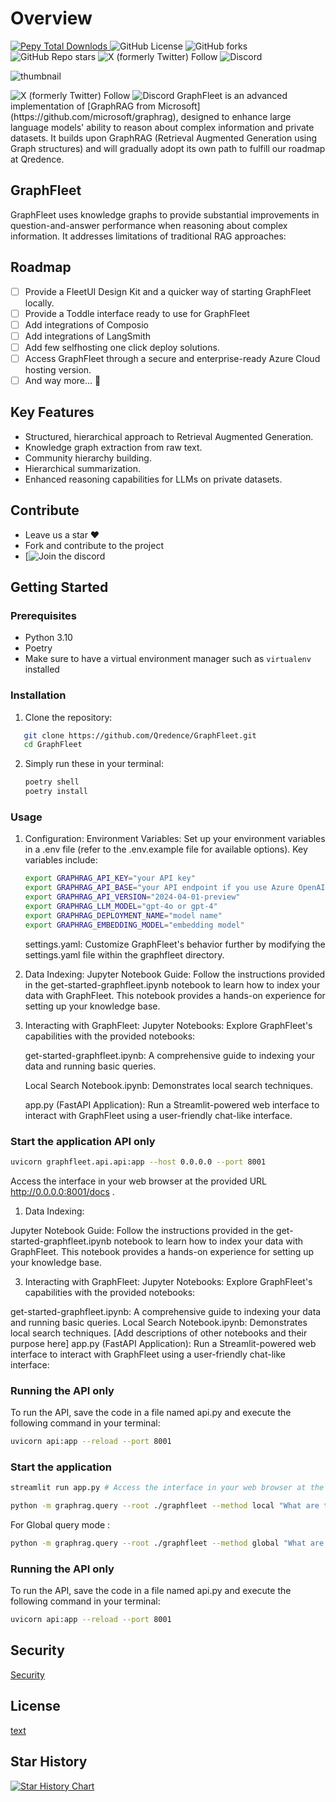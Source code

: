 # Overview
<div align="left">
<a href="https://pypi.org/project/graphfleet/">
   <img alt="Pepy Total Downlods" src="https://img.shields.io/pepy/dt/graphfleet">
   </a>
   <img alt="GitHub License" src="https://img.shields.io/github/license/qredence/graphfleet">
   <img alt="GitHub forks" src="https://img.shields.io/github/forks/qredence/graphfleet">
   <img alt="GitHub Repo stars" src="https://img.shields.io/github/stars/qredence/graphfleet">
   <img alt="X (formerly Twitter) Follow" src="https://img.shields.io/twitter/follow/agenticfleet">
   <img alt="Discord" src="https://img.shields.io/discord/1053300403149733969?style=flat&label=discord">

</div>

![thumbnail](https://github.com/user-attachments/assets/6586309f-70fc-40a7-92bc-db4a2bf78d82)

<img alt="X (formerly Twitter) Follow" src="https://img.shields.io/twitter/follow/agenticfleet">
   <img alt="Discord" src="https://img.shields.io/discord/1053300403149733969?style=for-the-badge&logo=discord">
GraphFleet is an advanced implementation of [GraphRAG from Microsoft](https://github.com/microsoft/graphrag), designed to enhance large language models' ability to reason about complex information and private datasets. It builds upon GraphRAG (Retrieval Augmented Generation using Graph structures) and will gradually adopt its own path to fulfill our roadmap at Qredence.

## GraphFleet

GraphFleet uses knowledge graphs to provide substantial improvements in question-and-answer performance when reasoning about complex information. It addresses limitations of traditional RAG approaches:


## Roadmap


- [ ] Provide a FleetUI Design Kit and a quicker way of starting GraphFleet locally.
- [ ] Provide a Toddle interface ready to use for GraphFleet
- [ ] Add integrations of Composio
- [ ] Add integrations of LangSmith
- [ ] Add few selfhosting  one click deploy solutions.
- [ ] Access GraphFleet through a secure and enterprise-ready Azure Cloud hosting version.
- [ ] And way more... 👀

## Key Features

- Structured, hierarchical approach to Retrieval Augmented Generation.
- Knowledge graph extraction from raw text.
- Community hierarchy building.
- Hierarchical summarization.
- Enhanced reasoning capabilities for LLMs on private datasets.

## Contribute

- Leave us a star ♥
- Fork and contribute to the project
- [![Join the discord](https://discord.gg/BD8MPgzEJc)

## Getting Started

### Prerequisites


- Python 3.10
- Poetry
- Make sure to have a virtual environment manager such as `virtualenv` installed


### Installation

1. Clone the repository:

``` bash
   git clone https://github.com/Qredence/GraphFleet.git
   cd GraphFleet
```


2. Simply run these in your terminal:

   ``` bash
   poetry shell
   poetry install
   ```



### Usage

1. Configuration:
Environment Variables: Set up your environment variables in a .env file (refer to the .env.example file for available options). Key variables include:

   ```sh
   export GRAPHRAG_API_KEY="your API key"
   export GRAPHRAG_API_BASE="your API endpoint if you use Azure OpenAI"
   export GRAPHRAG_API_VERSION="2024-04-01-preview"
   export GRAPHRAG_LLM_MODEL="gpt-4o or gpt-4"
   export GRAPHRAG_DEPLOYMENT_NAME="model name"
   export GRAPHRAG_EMBEDDING_MODEL="embedding model"
   ```

   settings.yaml: Customize GraphFleet's behavior further by modifying the settings.yaml file within the graphfleet directory.

1. Data Indexing:
Jupyter Notebook Guide: Follow the instructions provided in the get-started-graphfleet.ipynb notebook to learn how to index your data with GraphFleet. This notebook provides a hands-on experience for setting up your knowledge base.

1. Interacting with GraphFleet:
Jupyter Notebooks: Explore GraphFleet's capabilities with the provided notebooks:

   get-started-graphfleet.ipynb: A comprehensive guide to indexing your data and running basic queries.

   Local Search Notebook.ipynb: Demonstrates local search techniques.

   app.py (FastAPI Application): Run a Streamlit-powered web interface to interact with GraphFleet using a user-friendly chat-like interface.

### Start the application API only

``` bash
uvicorn graphfleet.api.api:app --host 0.0.0.0 --port 8001
```

Access the interface in your web browser at the provided URL  <http://0.0.0.0:8001/docs> .



1. Data Indexing:

Jupyter Notebook Guide: Follow the instructions provided in the get-started-graphfleet.ipynb notebook to learn how to index your data with GraphFleet. This notebook provides a hands-on experience for setting up your knowledge base.

3. Interacting with GraphFleet:
Jupyter Notebooks: Explore GraphFleet's capabilities with the provided notebooks:

get-started-graphfleet.ipynb: A comprehensive guide to indexing your data and running basic queries.
Local Search Notebook.ipynb: Demonstrates local search techniques.
[Add descriptions of other notebooks and their purpose here]
app.py (FastAPI Application): Run a Streamlit-powered web interface to interact with GraphFleet using a user-friendly chat-like interface:

### Running the API only

To run the API, save the code in a file named api.py and execute the following command in your terminal:

``` bash
uvicorn api:app --reload --port 8001
```

### Start the application

``` bash
streamlit run app.py # Access the interface in your web browser at the provided URL (usually http://localhost:8080).
```

``` bash
python -m graphrag.query --root ./graphfleet --method local "What are the key features of GraphRAG ??"
```

For Global query mode :

``` bash
python -m graphrag.query --root ./graphfleet --method global "What are the top main features of GraphRAG"
```


### Running the API only

To run the API, save the code in a file named api.py and execute the following command in your terminal:

``` bash
uvicorn api:app --reload --port 8001
```

## Security

[Security](SECURITY.md)

## License

[text](LICENSE)

## Star History
[![Star History Chart](https://api.star-history.com/svg?repos=Qredence/GraphFleet&type=Date)](https://star-history.com/#Qredence/GraphFleet&Date)
